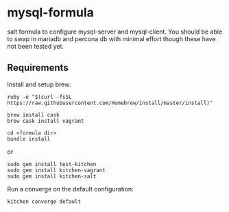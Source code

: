 # mysql-formula

salt formula to configure mysql-server and mysql-client. You should be able to swap in mariadb and percona db with minimal effort though these have not been tested yet.

## Requirements
Install and setup brew:
```
ruby -e "$(curl -fsSL https://raw.githubusercontent.com/Homebrew/install/master/install)"
```

```
brew install cask
brew cask install vagrant
```

```
cd <formula dir>
bundle install
```
or
```
sudo gem install test-kitchen
sudo gem install kitchen-vagrant
sudo gem install kitchen-salt
```

Run a converge on the default configuration:
```
kitchen converge default
```
